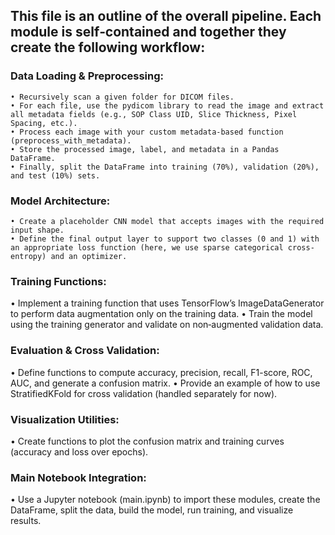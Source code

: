 ## This file is an outline of the overall pipeline. Each module is self‐contained and together they create the following workflow:

### Data Loading & Preprocessing:
    • Recursively scan a given folder for DICOM files.
    • For each file, use the pydicom library to read the image and extract all metadata fields (e.g., SOP Class UID, Slice Thickness, Pixel Spacing, etc.).
    • Process each image with your custom metadata-based function (preprocess_with_metadata).
    • Store the processed image, label, and metadata in a Pandas DataFrame.
    • Finally, split the DataFrame into training (70%), validation (20%), and test (10%) sets.

### Model Architecture:
    • Create a placeholder CNN model that accepts images with the required input shape.
    • Define the final output layer to support two classes (0 and 1) with an appropriate loss function (here, we use sparse categorical cross-entropy) and an optimizer.

### Training Functions:
• Implement a training function that uses TensorFlow’s ImageDataGenerator to perform data augmentation only on the training data.
• Train the model using the training generator and validate on non‐augmented validation data.

### Evaluation & Cross Validation:
• Define functions to compute accuracy, precision, recall, F1-score, ROC, AUC, and generate a confusion matrix.
• Provide an example of how to use StratifiedKFold for cross validation (handled separately for now).

### Visualization Utilities:
• Create functions to plot the confusion matrix and training curves (accuracy and loss over epochs).

### Main Notebook Integration:
• Use a Jupyter notebook (main.ipynb) to import these modules, create the DataFrame, split the data, build the model, run training, and visualize results.




